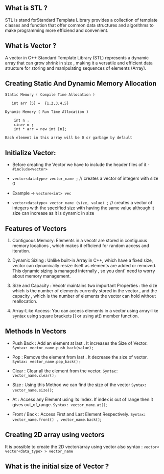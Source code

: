 ## What is STL ?

STL is stand forStandard Template Library provides a collection of template classes and function that offer common data structures and algorithms to make programming more efficiend and convenient.

## What is Vector ?

A vector in C++ Standard Template Library (STL) represents a dynamic array that can grow shrink in size , making it a versatile and efficient data structure for storing and manipulating sequences of elements (Array).

## Creating Static And Dynamic Memory Allocation

```
Static Memory ( Compile Time Allocation )

   int arr [5] =  {1,2,3,4,5}

Dynamic Memory ( Run Time Allocation )

    int n ;
    cin>> n ;
    int * arr = new int [n];

Each element in this array will be 0 or garbage by default
```

## Initialize Vector:

- Before creating the Vector we have to include the header files of it - `#include<vector>`
- `vector<datatype> vector_name ;` // creates a vector of integers with size 0

- Example -> `vectore<int> vec`

- `vector<datatype> vector_name (size, value) ;` // creates a vector of integers with the specified size with having the same value although it size can increase as it is dynamic in size

## Features of Vectors

1. Contiguous Memory: Elements in a vecotr are stored in contiguous memory locations , which makes it efficiend for random access and iteration.

2. Dynamic Sizing : Unlike built-in Array in C++, which have a fixed size, vector can dynamically resize itself as elements are added or removed. This dynamic sizing is managed internally , so you dont' need to worry about memory management.

3. Size and Capacity : Vecotr maintains two important Properties : the size which is the number of elements currently stored in the vector , and the capacity , which is the number of elements the vector can hold without reallocation.

4. Array-Like Access: You can access elements in a vector using array-like syntax using square brackets [] or using at() member function.

## Methods In Vectors

- Push Back : Add an element at last . It increases the Size of Vector.
  `Syntax: vector_name.push_back(value);`

- Pop : Remove the element from last . It decrease the size of vector.
  `Syntax: vector_name.pop_back();`

- Clear : Clear all the element from the vector.
  `Syntax: vector_name.clear();`

- Size : Using this Method we can find the size of the vector
  `Syntax: vector_name.size()`;

- At : Access any Element using its Index. If index is out of range then it gives out_of_range.
  `Syntax: vector_name.at();`

- Front / Back : Access First and Last Element Respectively.
  `Syntax: vector_name.front() , vector_name.back()`;

## Creating 2D array using vectors

It is possible to create the 2D vector/array using vector also syntax :
`vector< vector<data_type> > vector_name`

## What is the initial size of Vector ?